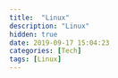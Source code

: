 ```yaml
---
title:  "Linux"
description: "Linux"
hidden: true
date: 2019-09-17 15:04:23
categories: [Tech]
tags: [Linux]
---
```


   
   
